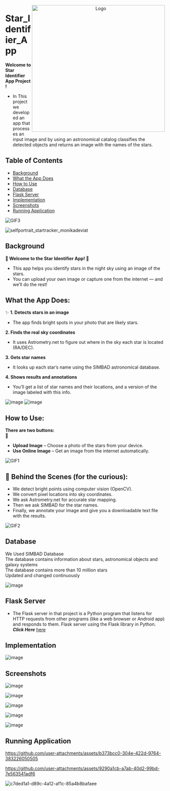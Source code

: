 
<p align="center">
  <img src="https://github.com/user-attachments/assets/85a8171f-1f16-4b3f-a3c0-2225474a262c" alt="Logo" width="420" height="400" align="right">
</p>


# Star_Identifier_App   

**Welcome to Star Identifier App Project !**  
- In This project we developed an app that processes an input image and by using an astronomical catalog classifies the detected objects and returns an image with the names of the stars.

## Table of Contents
- [Background](#Background)
- [What the App Does](#What-the-App-Does)
- [How to Use](#How-to-Use)
- [Database](#Database)
- [Flask Server](#Flask-Server)
- [Implementation](#Implementation)
- [Screenshots](#Screenshots)
- [Running Application](#Running-Application)
  


![GIF3](https://i.imgflip.com/9wl1xg.gif)

![selfportrait_startracker_monikadeviat](https://github.com/user-attachments/assets/ab6035f8-fa22-40ba-8367-3668a1557ada)


## Background
**🌟 Welcome to the Star Identifier App! 🌟**
- This app helps you identify stars in the night sky using an image of the stars.
- You can upload your own image or capture one from the internet — and we’ll do the rest!

## What the App Does:
✨
**1. Detects stars in an image**
- The app finds bright spots in your photo that are likely stars.

**2. Finds the real sky coordinates**
- It uses Astrometry.net to figure out where in the sky each star is located (RA/DEC).

**3. Gets star names**
- It looks up each star’s name using the SIMBAD astronomical database.

**4. Shows results and annotations**
- You’ll get a list of star names and their locations, and a version of the image labeled with this info.

![image](https://github.com/user-attachments/assets/d636c8a1-6696-4fb6-8390-16afd7c02ed0)
![image](https://github.com/user-attachments/assets/52f44457-267f-4dd9-8c70-c64f6b053dc1) 

      
   
## How to Use:
**There are two buttons:**   
📸
- **Upload Image** – Choose a photo of the stars from your device.
- **Use Online Image** – Get an image from the internet automatically.

![GIF1](https://i.imgflip.com/9ujo5o.gif)

## 🧠 Behind the Scenes (for the curious):
- We detect bright points using computer vision (OpenCV).
- We convert pixel locations into sky coordinates.
- We ask Astrometry.net for accurate star mapping.
- Then we ask SIMBAD for the star names.
- Finally, we annotate your image and give you a downloadable text file with the results.


![GIF2](https://i.imgflip.com/9ujpdh.gif)





## Database
We Used SIMBAD Database </br>
The database contains information about stars, astronomical objects and galaxy systems </br>
The database contains more than 10 million stars </br>
Updated and changed continuously </br>


![image](https://github.com/user-attachments/assets/d636c8a1-6696-4fb6-8390-16afd7c02ed0)


## Flask Server 
- The Flask server in that project is a Python program that listens for HTTP requests from other programs (like a web browser or Android app) and responds to them.
 Flask server using the Flask library in Python.   
***Click Here*** [here](https://github.com/liron02319/Star_Identifier_App-Server)



## Implementation
   
![image](https://github.com/user-attachments/assets/28d8de45-99d1-4502-aabe-f579eefdb2e8)





## Screenshots

![image](https://github.com/user-attachments/assets/f93045f5-c8ae-420e-b1f3-2a0f341d55d5)


![image](https://github.com/user-attachments/assets/ccae43c2-a09c-489e-b85e-4ba823b5a008)


![image](https://github.com/user-attachments/assets/6cff32f6-8283-47e6-b70e-bb423349a4f8)


![image](https://github.com/user-attachments/assets/3dbb45a8-fca5-43d0-aba4-67bd41710bdf)



![image](https://github.com/user-attachments/assets/8e67870b-80ee-428e-bac2-0982cecf55db)







## Running Application

https://github.com/user-attachments/assets/b373bcc0-304e-422d-9764-383226050505



https://github.com/user-attachments/assets/9290a1cb-a7ab-40d2-99bd-7e563541adf6

![c7ded1a1-d89c-4a12-af1c-85a4b8bafaee](https://github.com/user-attachments/assets/da77481d-3e0a-49ce-88c5-406f99e0129d)





